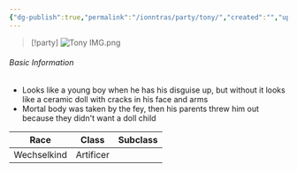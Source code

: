 ```yaml
---
{"dg-publish":true,"permalink":"/ionntras/party/tony/","created":"","updated":""}
---
```



> [!party]
> ![Tony IMG.png](/img/user/z_Assets/Tony%20IMG.png)

###### Basic Information 
- Looks like a young boy when he has his disguise up, but without it looks like a ceramic doll with cracks in his face and arms 
- Mortal body was taken by the fey, then his parents threw him out because they didn't want a doll child

| **Race** | **Class** | **Subclass** |
| -------- | --------- | ------------ |
| Wechselkind    | Artificer    |  |